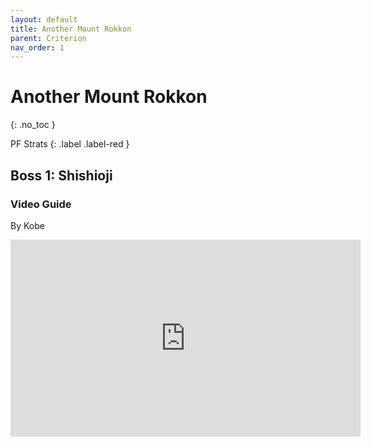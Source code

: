 ```yaml
---
layout: default
title: Another Mount Rokkon
parent: Criterion
nav_order: 1
---
```


# Another Mount Rokkon
{: .no_toc }

PF Strats
{: .label .label-red }

## Boss 1: Shishioji
### Video Guide
By Kobe

<iframe width="560" height=315 
src="https://youtu.be/2jlH89oLsrs" 
title="YouTube Video Player" frameborder="0"
allow="accelerometer; autoplay; clipboard-write; encrypted-media; gyroscope; picture-in-picture; web-share"
allowFullscreen></iframe>
